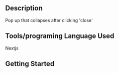 ## Description
Pop up that collapses after clicking  'close'
## Tools/programing Language Used
Nextjs 
## Getting Started

